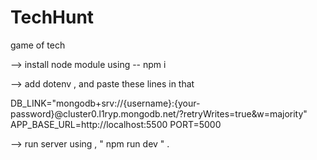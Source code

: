 # TechHunt
 game of tech


 --> install node module using -- npm i 

 --> add dotenv , and paste these lines in that


DB_LINK="mongodb+srv://{username}:{your-password}@cluster0.l1ryp.mongodb.net/?retryWrites=true&w=majority"
APP_BASE_URL=http://localhost:5500
PORT=5000

--> run server using , " npm run dev " .


